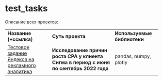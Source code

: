# test_tasks

Описание всех проектов:
<table>
<tr>
<td><b>Название (+ссылка)</b></td>
<td><b>Суть проекта</b></td>
<td><b>Используемые библиотеки</b></td>
<tr>
<td><a href="https://github.com/nex1o/test_tasks/blob/a0867de1b0256862f9cb068c4bebd0d117ca7f4b/yandex_ad_analyst.ipynb" target="_blank"> Тестовое задание Яндекса на рекламного аналитика</a></td>
<td><b>Исследование причин роста CPA у клиента Сигма в период с июня по сентябрь 2022 года</b></td>
<td>pandas, numpy, plotly</td>
  
</table>
<br/><br/>
